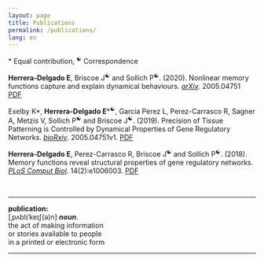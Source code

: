 ```yaml
---
layout: page
title: Publications
permalink: /publications/
lang: en
---
```


\* Equal contribution, <sup>☯</sup> Correspondence

**Herrera-Delgado E**, Briscoe J<sup>☯</sup> and Sollich P<sup>☯</sup>. (2020). Nonlinear memory functions capture and explain dynamical behaviours. [*arXiv*](https://doi.org/10.1101/721043). 2005.04751 [PDF]({{edgar-hd.github.io}}/assets/papers/721043.full.pdf)

Exelby K\*, **Herrera-Delgado E**\*<sup>☯</sup>, Garcia Perez L, Perez-Carrasco R, Sagner A, Metzis V, Sollich P<sup>☯</sup> and Briscoe J<sup>☯</sup>. (2019). Precision of Tissue Patterning is Controlled by Dynamical Properties of Gene Regulatory Networks. [*bioRxiv*](https://arxiv.org/abs/2005.04751v1). 2005.04751v1. [PDF]({{edgar-hd.github.io}}/assets/papers/2005.04751v1.pdf)

**Herrera-Delgado E**, Perez-Carrasco R, Briscoe J<sup>☯</sup> and Sollich P<sup>☯</sup>. (2018). Memory functions reveal structural properties of gene regulatory networks. [*PLoS Comput Biol*](https://doi.org/10.1371/journal.pcbi.1006003). 14(2):e1006003. [PDF]({{edgar-hd.github.io}}/assets/papers/journal.pcbi.1006003.full.pdf)


<br/>


---

**publication:**<br/>
[ˌpʌblɪˈkeɪʃ(ə)n] ***noun***.<br/>
the act of making information<br/>
or stories available to people<br/>
in a printed or electronic form

---